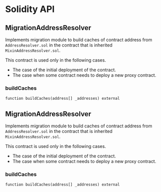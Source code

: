 # Solidity API

## MigrationAddressResolver

Implements migration module to build caches of contract address from `AddressResolver.sol`
in the contract that is inherited `MixinAddressResolver.sol`.

This contract is used only in the following cases.
- The case of the initial deployment of the contract.
- The case when some contract needs to deploy a new proxy contract.

### buildCaches

```solidity
function buildCaches(address[] _addresses) external
```

## MigrationAddressResolver

Implements migration module to build caches of contract address from `AddressResolver.sol`
in the contract that is inherited `MixinAddressResolver.sol`.

This contract is used only in the following cases.
- The case of the initial deployment of the contract.
- The case when some contract needs to deploy a new proxy contract.

### buildCaches

```solidity
function buildCaches(address[] _addresses) external
```

